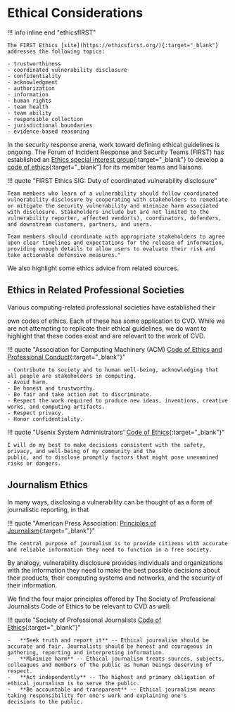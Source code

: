 # Ethical Considerations

!!! info inline end "ethicsfIRST"

    The FIRST Ethics [site](https://ethicsfirst.org/){:target="_blank"} addresses the following topics:

    - trustworthiness
    - coordinated vulnerability disclosure
    - confidentiality
    - acknowledgment
    - authorization
    - information
    - human rights
    - team health
    - team ability
    - responsible collection
    - jurisdictional boundaries
    - evidence-based reasoning

In the security response arena, work toward defining ethical
guidelines is ongoing. The Forum of Incident Response and Security Teams
(FIRST) has established an [Ethics special interest group](https://www.first.org/global/sigs/ethics/){:target="_blank"}
to develop a [code of ethics](https://ethicsfirst.org/){:target="_blank"} for its member teams and liaisons.

!!! quote "FIRST Ethics SIG: Duty of coordinated vulnerability disclosure"

    Team members who learn of a vulnerability should follow coordinated vulnerability disclosure by cooperating with stakeholders to remediate or mitigate the security vulnerability and minimize harm associated with disclosure. Stakeholders include but are not limited to the vulnerability reporter, affected vendor(s), coordinators, defenders, and downstream customers, partners, and users.
    
    Team members should coordinate with appropriate stakeholders to agree upon clear timelines and expectations for the release of information, providing enough details to allow users to evaluate their risk and take actionable defensive measures."

We also highlight some ethics advice from related sources.

## Ethics in Related Professional Societies

<!--excerpt-start-->Various computing-related professional societies have established their
own codes of ethics. Each of these has some application to CVD.<!--excerpt-end-->
While we are not attempting to replicate their ethical guidelines,
we do want to highlight that these codes exist and are relevant to the
work of CVD.

!!! quote "Association for Computing Machinery (ACM) [Code of Ethics and Professional Conduct](https://www.acm.org/about-acm/acm-code-of-ethics-and-professional-conduct){:target="_blank"}"

    - Contribute to society and to human well-being, acknowledging that all people are stakeholders in computing.
    - Avoid harm.
    - Be honest and trustworthy.
    - Be fair and take action not to discriminate.
    - Respect the work required to produce new ideas, inventions, creative works, and computing artifacts.
    - Respect privacy.
    - Honor confidentiality.

!!! quote "Usenix System Administrators' [Code of Ethics](https://www.usenix.org/system-administrators-code-ethics){:target="_blank"}"

    I will do my best to make decisions consistent with the safety, privacy, and well-being of my community and the
    public, and to disclose promptly factors that might pose unexamined risks or dangers.

## Journalism Ethics

In many ways, disclosing a vulnerability can be thought of as a form of
journalistic reporting, in that

!!! quote "American Press Association: [Principles of Journalism](https://americanpressassociation.com/principles-of-journalism/){:target="_blank"}"

    The central purpose of journalism is to provide citizens with accurate and reliable information they need to function in a free society.

By analogy, vulnerability disclosure provides individuals and
organizations with the information they need to make the best possible
decisions about their products, their computing systems and networks,
and the security of their information.

We find the four major principles offered by The Society of Professional
Journalists Code of Ethics to be relevant to CVD as well:

!!! quote "Society of Professional Journalists [Code of Ethics](https://www.spj.org/ethicscode.asp){:target="_blank"}"

    -   **Seek truth and report it** -- Ethical journalism should be
    accurate and fair. Journalists should be honest and courageous in
    gathering, reporting and interpreting information.
    -   **Minimize harm** -- Ethical journalism treats sources, subjects,
    colleagues and members of the public as human beings deserving of
    respect.
    -   **Act independently** -- The highest and primary obligation of
    ethical journalism is to serve the public.
    -   **Be accountable and transparent** -- Ethical journalism means
    taking responsibility for one's work and explaining one's
    decisions to the public.
